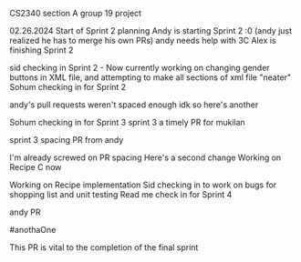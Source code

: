 CS2340 section A group 19 project

02.26.2024 Start of Sprint 2 planning
Andy is starting Sprint 2 :0 (andy just realized he has to merge his own PRs) andy needs help with 3C
Alex is finishing Sprint 2


sid checking in Sprint 2 - Now currently working on changing gender buttons in XML file, and attempting to make all sections of xml file "neater"
Sohum checking in for Sprint 2

andy's pull requests weren't spaced enough idk so here's another 

Sohum checking in for Sprint 3
sprint 3 a timely PR for mukilan 

sprint 3 spacing PR from andy


I'm already screwed on PR spacing
Here's a second change
Working on Recipe C now


Working on Recipe implementation
Sid checking in to work on bugs for shopping list and unit testing
Read me check in for Sprint 4

andy PR

#anothaOne

This PR is vital to the completion of the final sprint
